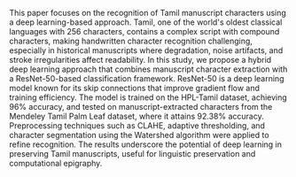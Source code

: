 This paper focuses on the recognition of Tamil manuscript characters using a deep learning-based approach. Tamil, one of the world's oldest classical languages with 256 characters, contains a complex script with compound characters, making handwritten character recognition challenging, especially in historical manuscripts where degradation, noise artifacts, and stroke irregularities affect readability. In this study, we propose a hybrid deep learning approach that combines manuscript character extraction with a ResNet-50-based classification framework. ResNet-50 is a deep learning model known for its skip connections that improve gradient flow and training efficiency. The model is trained on the HPL-Tamil dataset, achieving 96% accuracy, and tested on manuscript-extracted characters from the Mendeley Tamil Palm Leaf dataset, where it attains 92.38% accuracy. Preprocessing techniques such as CLAHE, adaptive thresholding, and character segmentation using the Watershed algorithm were applied to refine recognition. The results underscore the potential of deep learning in preserving Tamil manuscripts, useful for linguistic preservation and computational epigraphy. 
